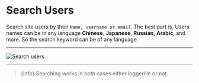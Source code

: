 # Search Users

Search site users by their `Name, username or email`. The best part is, Users names can be in any language **Chinese**, **Japanese**, **Russian**, **Arabic**, and more. So the search keyword can be of any language. 

---

![Search users](https://anofie-docs.classiebit.com/images/search-1.jpg "Search users")

---


> {info} Searching works in both cases either logged in or not.